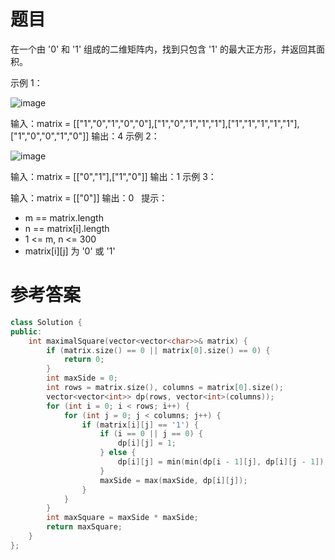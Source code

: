 # 题目
在一个由 '0' 和 '1' 组成的二维矩阵内，找到只包含 '1' 的最大正方形，并返回其面积。

示例 1：

![image](https://user-images.githubusercontent.com/59190045/125162863-caf3ab00-e1bc-11eb-82b5-875969d6cb5b.png)

输入：matrix = [["1","0","1","0","0"],["1","0","1","1","1"],["1","1","1","1","1"],["1","0","0","1","0"]]
输出：4
示例 2：

![image](https://user-images.githubusercontent.com/59190045/125162865-d050f580-e1bc-11eb-86e2-67d64192ba95.png)

输入：matrix = [["0","1"],["1","0"]]
输出：1
示例 3：

输入：matrix = [["0"]]
输出：0
 
提示：

* m == matrix.length
* n == matrix[i].length
* 1 <= m, n <= 300
* matrix[i][j] 为 '0' 或 '1'

# 参考答案
```c++
class Solution {
public:
    int maximalSquare(vector<vector<char>>& matrix) {
        if (matrix.size() == 0 || matrix[0].size() == 0) {
            return 0;
        }
        int maxSide = 0;
        int rows = matrix.size(), columns = matrix[0].size();
        vector<vector<int>> dp(rows, vector<int>(columns));
        for (int i = 0; i < rows; i++) {
            for (int j = 0; j < columns; j++) {
                if (matrix[i][j] == '1') {
                    if (i == 0 || j == 0) {
                        dp[i][j] = 1;
                    } else {
                        dp[i][j] = min(min(dp[i - 1][j], dp[i][j - 1]), dp[i - 1][j - 1]) + 1;
                    }
                    maxSide = max(maxSide, dp[i][j]);
                }
            }
        }
        int maxSquare = maxSide * maxSide;
        return maxSquare;
    }
};
